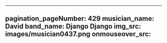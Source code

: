 ------
pagination_pageNumber: 429
musician_name: David
band_name: Django Django
img_src: images/musician0437.png
onmouseover_src: 
------